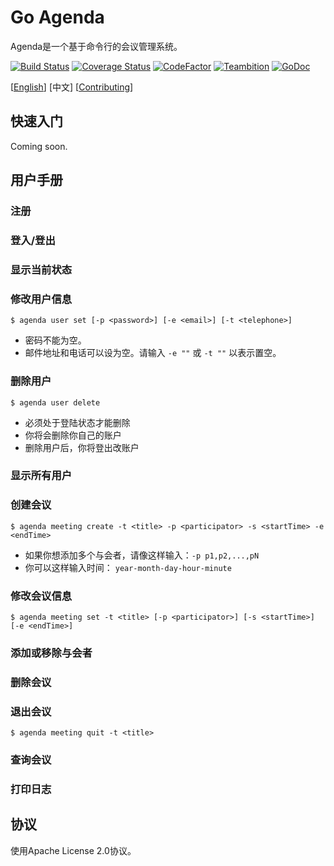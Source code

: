 # Go Agenda

Agenda是一个基于命令行的会议管理系统。

[![Build Status](https://travis-ci.org/MegaShow/goagenda.svg?branch=master)](https://travis-ci.org/MegaShow/goagenda)
[![Coverage Status](https://coveralls.io/repos/github/MegaShow/goagenda/badge.svg)](https://coveralls.io/github/MegaShow/goagenda)
[![CodeFactor](https://www.codefactor.io/repository/github/megashow/goagenda/badge)](https://www.codefactor.io/repository/github/megashow/goagenda)
[![Teambition](https://img.shields.io/badge/teambition-tasks-ff69b4.svg)](https://www.teambition.com/project/5bc6ffbaf10ae90018184bd0/)
[![GoDoc](https://godoc.org/github.com/MegaShow/goagenda?status.svg)](https://godoc.org/github.com/MegaShow/goagenda)

\[[English](README.md)\]  [中文]  \[[Contributing](CONTRIBUTING.md)\]

## 快速入门

Coming soon.

## 用户手册

### 注册

### 登入/登出

### 显示当前状态

### 修改用户信息

```
$ agenda user set [-p <password>] [-e <email>] [-t <telephone>]
```

- 密码不能为空。
- 邮件地址和电话可以设为空。请输入 `-e ""` 或 `-t ""` 以表示置空。

### 删除用户

```
$ agenda user delete
```

- 必须处于登陆状态才能删除
- 你将会删除你自己的账户
- 删除用户后，你将登出改账户

### 显示所有用户

### 创建会议

```
$ agenda meeting create -t <title> -p <participator> -s <startTime> -e <endTime>
```

- 如果你想添加多个与会者，请像这样输入：`-p p1,p2,...,pN` 
- 你可以这样输入时间： `year-month-day-hour-minute` 

### 修改会议信息

```
$ agenda meeting set -t <title> [-p <participator>] [-s <startTime>] [-e <endTime>]
```

### 添加或移除与会者

### 删除会议

###  退出会议

```
$ agenda meeting quit -t <title>
```

### 查询会议

### 打印日志

## 协议

使用Apache License 2.0协议。
